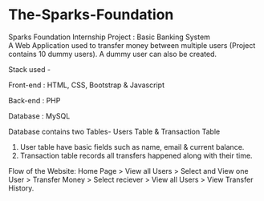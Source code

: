 # The-Sparks-Foundation
Sparks Foundation Internship Project : Basic Banking System  
A Web Application used to transfer money between multiple users (Project contains 10 dummy users). A dummy user can also be created.  

Stack used - 

Front-end : HTML, CSS, Bootstrap & Javascript 

Back-end : PHP 

Database : MySQL   

Database contains two Tables- Users Table & Transaction Table 
1. User table have basic fields such as name, email & current balance. 
2. Transaction table records all transfers happened along with their time.  

Flow of the Website: Home Page > View all Users > Select and View one User > Transfer Money > Select reciever > View all Users > View Transfer History.
